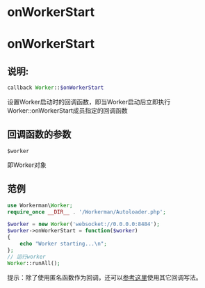 # onWorkerStart

# onWorkerStart

## 说明:


```php 
callback Worker::$onWorkerStart

```
设置Worker启动时的回调函数，即当Worker启动后立即执行Worker::onWorkerStart成员指定的回调函数

## 回调函数的参数

`$worker`

即Worker对象

## 范例


```php 
use Workerman\Worker;
require_once __DIR__ . '/Workerman/Autoloader.php';

$worker = new Worker('websocket://0.0.0.0:8484');
$worker->onWorkerStart = function($worker)
{
    echo "Worker starting...\n";
};
// 运行worker
Worker::runAll();

```
提示：除了使用匿名函数作为回调，还可以[参考这里](/370558)使用其它回调写法。